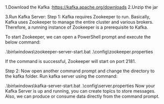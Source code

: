 1.Download the Kafka :https://kafka.apache.org/downloads
2.Unzip the jar

3.Run Kafka Server:
Step 1: Kafka requires Zookeeper to run. Basically, Kafka uses Zookeeper to manage the entire cluster and various brokers. Therefore, a running instance of Zookeeper is a prerequisite to Kafka.

To start Zookeeper, we can open a PowerShell prompt and execute the below command:

.\bin\windows\zookeeper-server-start.bat .\config\zookeeper.properties

If the command is successful, Zookeeper will start on port 2181.

Step 2: Now open another command prompt and change the directory to the kafka folder. Run kafka server using the command:

.\bin\windows\kafka-server-start.bat .\config\server.properties
Now your Kafka Server is up and running, you can create topics to store messages. Also, we can produce or consume data directly from the command prompt.

